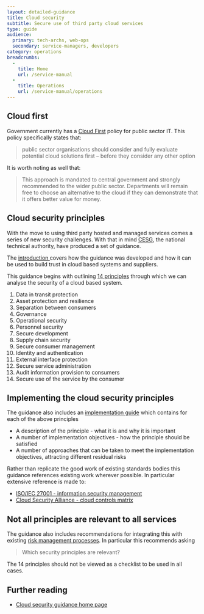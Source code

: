 ```yaml
---
layout: detailed-guidance
title: Cloud security
subtitle: Secure use of third party cloud services
type: guide
audience:
  primary: tech-archs, web-ops
  secondary: service-managers, developers
category: operations
breadcrumbs:
  -
    title: Home
    url: /service-manual
  -
    title: Operations
    url: /service-manual/operations
---
```


## Cloud first

Government currently has a [Cloud First](https://www.gov.uk/government/news/government-adopts-cloud-first-policy-for-public-sector-it)
policy for public sector IT. This policy specifically states that:

>  public sector organisations should consider and fully evaluate potential
cloud solutions first – before they consider any other option

It is worth noting as well that:

> This approach is mandated to central government and strongly recommended
to the wider public sector. Departments will remain free to choose an
alternative to the cloud if they can demonstrate that it offers better
value for money.

## Cloud security principles

With the move to using third party hosted and managed services comes a series
of new security challenges. With that in mind [CESG](https://www.cesg.gov.uk/),
the national technical authority, have produced a set of guidance.

The [introduction ](https://www.gov.uk/government/publications/cloud-security-guidance-introduction/cloud-security-guidance-introduction)
covers how the guidance was developed and how it can be used to
build trust in cloud based systems and suppliers.

This guidance begins with outlining [14 principles](https://www.gov.uk/government/publications/cloud-service-security-principles/cloud-service-security-principles)
through which we can analyse the security of a cloud based system.

1. Data in transit protection
2. Asset protection and resilience
3. Separation between consumers
4. Governance
5. Operational security
6. Personnel security
7. Secure development
8. Supply chain security
9. Secure consumer management
10. Identity and authentication
11. External interface protection
12. Secure service administration
13. Audit information provision to consumers
14. Secure use of the service by the consumer

## Implementing the cloud security principles

The guidance also includes an [implementation guide](https://www.gov.uk/government/publications/implementing-the-cloud-security-principles/implementing-the-cloud-security-principles)
which contains for each of the above principles

* A description of the principle - what it is and why it is important
* A number of implementation objectives - how the principle should be satisfied
* A number of approaches that can be taken to meet the implementation objectives, attracting different residual risks

Rather than replicate the good work of existing standards bodies this guidance
references existing work wherever possible. In particular extensive reference
is made to:

* [ISO/IEC 27001 - information security management](http://www.iso.org/iso/home/standards/management-standards/iso27001.htm)
* [Cloud Security Alliance - cloud controls matrix](https://cloudsecurityalliance.org/research/ccm/)

## Not all principles are relevant to all services

The guidance also includes recommendations for integrating this with
existing [risk management processes](https://www.gov.uk/government/publications/cloud-security-guidance-risk-management/cloud-security-guidance-risk-management).
In particular this recommends asking

> Which security principles are relevant?

The 14 principles should not be viewed as a checklist to be used in all cases.

## Further reading

* [Cloud security guidance home page](https://www.gov.uk/government/collections/cloud-security-guidance)

